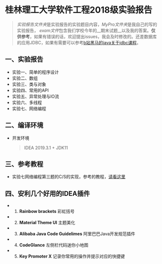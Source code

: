 # 桂林理工大学软件工程2018级实验报告

> *实验报告文件夹*是实验报告的实验题目内容，*MyPro文件夹*是我自己的写的实验报告， *exam文件*包含我们学校今年的__期末试题__以及我的答案。__仅供参考__，如果有错误的话，欢迎提出issues，我会及时修改的。还差数据库的应用JDBC，如果有需要可以参考[b站黑马的java关于jdbc课程](https://www.bilibili.com/video/BV1x4411D7Bx?from=search&seid=13295653961285344193)。


## 一、实验报告
  * 实验一、简单的程序设计
  * 实验二、数组
  * 实验三、类与对象
  * 实验四、常用的API
  * 实验五、异常处理与IO流
  * 实验六、多线程
  * 实验七、网络编程

## 二、编译环境
  * 开发环境
    > IDEA 2019.3.1 + JDK11

## 三、参考教程
   * 实验七网络编程第三题的C/S的实现，参考的教程，[请看这里](https://www.cnblogs.com/wuyida/p/6300350.html)

## 四、安利几个好用的IDEA插件
* 1. **Rainbow brackets**     彩虹括号
* 2. **Material Theme UI**    主题美化
* 3. **Alibaba Java Code Guidelimes**    阿里巴巴Java开发规范插件
* 4. **CodeGlance**        左侧栏代码迷你小地图
* 5. **Key Promoter X**    记录你常用的操作并提示对应的快捷键

